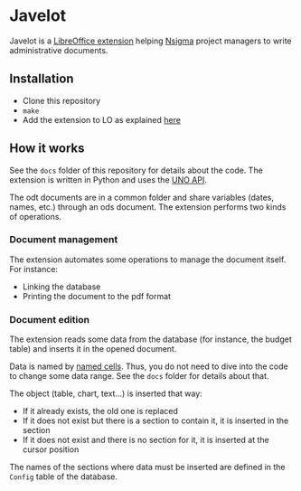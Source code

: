 # Javelot

Javelot is a [LibreOffice extension](https://wiki.openoffice.org/wiki/Extensions_development)
helping [Nsigma](http://nsigma.fr/) project managers to write administrative documents.

## Installation

* Clone this repository
* `make`
* Add the extension to LO as explained [here](https://wiki.documentfoundation.org/Documentation/HowTo/install_extension)

## How it works

See the `docs` folder of this repository for details about the code. The extension is written in Python and
uses the [UNO API](https://wiki.openoffice.org/wiki/Documentation/DevGuide/OpenOffice.org_Developers_Guide).

The odt documents are in a common folder and share variables (dates, names, etc.)
through an ods document. The extension performs two kinds of operations.

### Document management

The extension automates some operations to manage the document itself. For instance:

* Linking the database
* Printing the document to the pdf format

### Document edition

The extension reads some data from the database (for instance, the budget table)
and inserts it in the opened document. 

Data is named by [named cells](https://help.libreoffice.org/Calc/Naming_Cells).
Thus, you do not need to dive into the code to change some data range. See the
`docs` folder for details about that.

The object (table, chart, text...) is inserted that way:

* If it already exists, the old one is replaced
* If it does not exist but there is a section to contain it, it is inserted in the section
* If it does not exist and there is no section for it, it is inserted at the cursor position

The names of the sections where data must be inserted are defined in the `Config` table
of the database.
